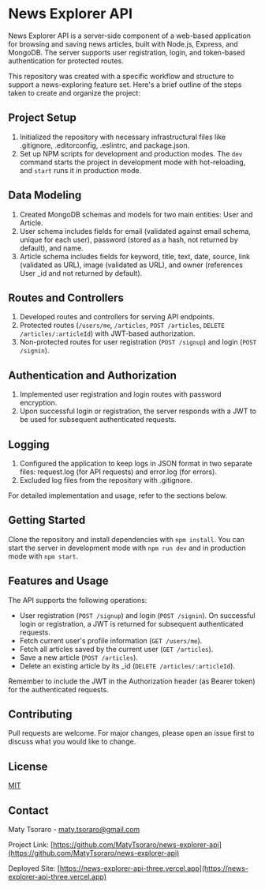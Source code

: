 # News Explorer API

News Explorer API is a server-side component of a web-based application for browsing and saving news articles, built with Node.js, Express, and MongoDB. The server supports user registration, login, and token-based authentication for protected routes.

This repository was created with a specific workflow and structure to support a news-exploring feature set. Here's a brief outline of the steps taken to create and organize the project:

## Project Setup
1. Initialized the repository with necessary infrastructural files like .gitignore, .editorconfig, .eslintrc, and package.json.
2. Set up NPM scripts for development and production modes. The `dev` command starts the project in development mode with hot-reloading, and `start` runs it in production mode.

## Data Modeling
1. Created MongoDB schemas and models for two main entities: User and Article.
2. User schema includes fields for email (validated against email schema, unique for each user), password (stored as a hash, not returned by default), and name.
3. Article schema includes fields for keyword, title, text, date, source, link (validated as URL), image (validated as URL), and owner (references User _id and not returned by default).

## Routes and Controllers
1. Developed routes and controllers for serving API endpoints.
2. Protected routes (`/users/me`, `/articles`, `POST /articles`, `DELETE /articles/:articleId`) with JWT-based authorization.
3. Non-protected routes for user registration (`POST /signup`) and login (`POST /signin`).

## Authentication and Authorization
1. Implemented user registration and login routes with password encryption.
2. Upon successful login or registration, the server responds with a JWT to be used for subsequent authenticated requests.

## Logging
1. Configured the application to keep logs in JSON format in two separate files: request.log (for API requests) and error.log (for errors).
2. Excluded log files from the repository with .gitignore.

For detailed implementation and usage, refer to the sections below.

## Getting Started

Clone the repository and install dependencies with `npm install`. You can start the server in development mode with `npm run dev` and in production mode with `npm start`.

## Features and Usage

The API supports the following operations:

- User registration (`POST /signup`) and login (`POST /signin`). On successful login or registration, a JWT is returned for subsequent authenticated requests.
- Fetch current user's profile information (`GET /users/me`).
- Fetch all articles saved by the current user (`GET /articles`).
- Save a new article (`POST /articles`).
- Delete an existing article by its _id (`DELETE /articles/:articleId`).

Remember to include the JWT in the Authorization header (as Bearer token) for the authenticated requests.

## Contributing

Pull requests are welcome. For major changes, please open an issue first to discuss what you would like to change.

## License

[MIT](https://choosealicense.com/licenses/mit/)

## Contact

Maty Tsoraro - maty.tsoraro@gmail.com

Project Link: [https://github.com/MatyTsoraro/news-explorer-api](https://github.com/MatyTsoraro/news-explorer-api)

Deployed Site: [https://news-explorer-api-three.vercel.app](https://news-explorer-api-three.vercel.app)
